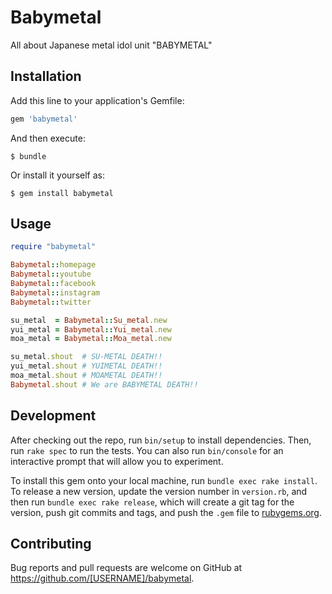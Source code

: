 # Babymetal

All about Japanese metal idol unit "BABYMETAL"

## Installation

Add this line to your application's Gemfile:

```ruby
gem 'babymetal'
```

And then execute:

    $ bundle

Or install it yourself as:

    $ gem install babymetal

## Usage

```ruby
require "babymetal"

Babymetal::homepage
Babymetal::youtube
Babymetal::facebook
Babymetal::instagram
Babymetal::twitter

su_metal  = Babymetal::Su_metal.new
yui_metal = Babymetal::Yui_metal.new
moa_metal = Babymetal::Moa_metal.new

su_metal.shout  # SU-METAL DEATH!!
yui_metal.shout # YUIMETAL DEATH!!
moa_metal.shout # MOAMETAL DEATH!!
Babymetal.shout # We are BABYMETAL DEATH!!

```

## Development

After checking out the repo, run `bin/setup` to install dependencies. Then, run `rake spec` to run the tests. You can also run `bin/console` for an interactive prompt that will allow you to experiment.

To install this gem onto your local machine, run `bundle exec rake install`. To release a new version, update the version number in `version.rb`, and then run `bundle exec rake release`, which will create a git tag for the version, push git commits and tags, and push the `.gem` file to [rubygems.org](https://rubygems.org).

## Contributing

Bug reports and pull requests are welcome on GitHub at https://github.com/[USERNAME]/babymetal.

